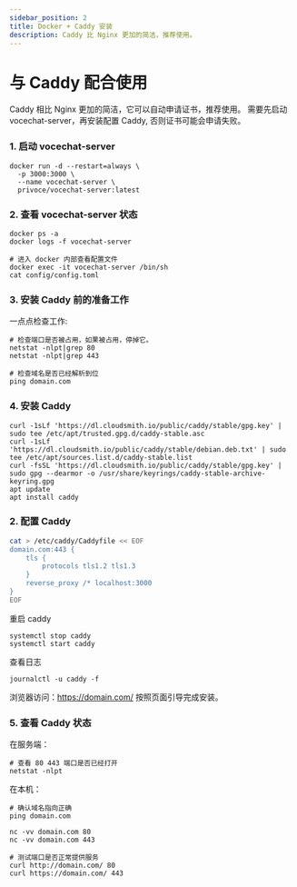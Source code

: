 ```yaml
---
sidebar_position: 2
title: Docker + Caddy 安装
description: Caddy 比 Nginx 更加的简洁，推荐使用。
---
```


# 与 Caddy 配合使用
Caddy 相比 Nginx 更加的简洁，它可以自动申请证书，推荐使用。
需要先启动 vocechat-server，再安装配置 Caddy, 否则证书可能会申请失败。

### 1. 启动 vocechat-server
```shell
docker run -d --restart=always \
  -p 3000:3000 \
  --name vocechat-server \
  privoce/vocechat-server:latest
```

### 2. 查看 vocechat-server 状态
```shell
docker ps -a
docker logs -f vocechat-server

# 进入 docker 内部查看配置文件
docker exec -it vocechat-server /bin/sh
cat config/config.toml
```

### 3. 安装 Caddy 前的准备工作
一点点检查工作:
```shell
# 检查端口是否被占用，如果被占用，停掉它。
netstat -nlpt|grep 80
netstat -nlpt|grep 443

# 检查域名是否已经解析到位
ping domain.com
```

### 4. 安装 Caddy
```shell
curl -1sLf 'https://dl.cloudsmith.io/public/caddy/stable/gpg.key' | sudo tee /etc/apt/trusted.gpg.d/caddy-stable.asc
curl -1sLf 'https://dl.cloudsmith.io/public/caddy/stable/debian.deb.txt' | sudo tee /etc/apt/sources.list.d/caddy-stable.list
curl -fsSL 'https://dl.cloudsmith.io/public/caddy/stable/gpg.key' | sudo gpg --dearmor -o /usr/share/keyrings/caddy-stable-archive-keyring.gpg
apt update
apt install caddy
```
### 2. 配置 Caddy
```bash
cat > /etc/caddy/Caddyfile << EOF
domain.com:443 {
    tls {
        protocols tls1.2 tls1.3
    }
    reverse_proxy /* localhost:3000
}
EOF
```
重启 caddy
```shell
systemctl stop caddy
systemctl start caddy
```
查看日志
```shell
journalctl -u caddy -f
```
浏览器访问：https://domain.com/ 按照页面引导完成安装。

### 5. 查看 Caddy 状态
在服务端：
```shell
# 查看 80 443 端口是否已经打开
netstat -nlpt
```

在本机：
```shell
# 确认域名指向正确
ping domain.com

nc -vv domain.com 80
nc -vv domain.com 443

# 测试端口是否正常提供服务
curl http://domain.com/ 80
curl https://domain.com/ 443
```